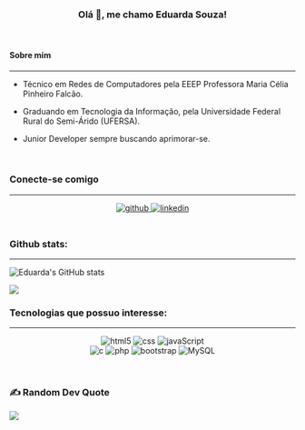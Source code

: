 <h3 align="center"> Olá 👋, me chamo Eduarda Souza!  </h3>
</br>

#### Sobre mim
___

- Técnico em Redes de Computadores pela EEEP Professora Maria Célia Pinheiro Falcão.

- Graduando em Tecnologia da Informação, pela Universidade Federal Rural do Semi-Árido (UFERSA).

- Junior Developer sempre buscando aprimorar-se.
</br>

### Conecte-se comigo
___
<div align="center">
<a href="https://github.com/euduar-da" target="_blank">
<img src=https://img.shields.io/badge/github-%2324292e.svg?&style=for-the-badge&logo=github&logoColor=white alt=github style="margin-bottom: 5px;" />
</a>  
<a href="https://www.linkedin.com/in/maria-eduarda-souza-87923320b/" target="_blank">
<img src=https://img.shields.io/badge/linkedin-%231E77B5.svg?&style=for-the-badge&logo=linkedin&logoColor=white alt=linkedin style="margin-bottom: 5px;" />  
</a>
</div>
</br>

### Github stats:
___

![Eduarda's GitHub stats](https://github-readme-stats.vercel.app/api?username=euduar-da&show_icons=true&theme=dracula)

![](https://github-readme-stats.vercel.app/api/top-langs/?username=euduar-da&theme=github_dark&hide_border=false&include_all_commits=true&count_private=true&layout=compact)
</br>

### Tecnologias que possuo interesse:
___

<div align="center">

![html5](https://img.shields.io/badge/HTML5-E34F26?style=for-the-badge&logo=html5&logoColor=white)
![css](https://img.shields.io/badge/CSS3-1572B6?style=for-the-badge&logo=css3&logoColor=white)
![javaScript](https://img.shields.io/badge/JavaScript-323330?style=for-the-badge&logo=javascript&logoColor=F7DF1E) <br>
![c](https://img.shields.io/badge/C-00599C?style=for-the-badge&logo=c&logoColor=white)
![php](https://img.shields.io/badge/PHP-777BB4?style=for-the-badge&logo=php&logoColor=white)
![bootstrap](https://img.shields.io/badge/Bootstrap-563D7C?style=for-the-badge&logo=bootstrap&logoColor=white)
![MySQL](https://img.shields.io/badge/MySQL-00000F?style=for-the-badge&logo=mysql&logoColor=white)
</div>
</br>

### ✍️ Random Dev Quote
![](https://quotes-github-readme.vercel.app/api?type=horizontal&theme=radical)

